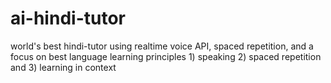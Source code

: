 # ai-hindi-tutor
world's best hindi-tutor using realtime voice API, spaced repetition, and a focus on best language learning principles 1) speaking 2) spaced repetition and 3) learning in context
